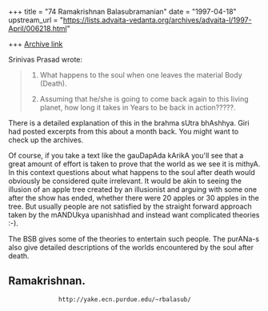 +++
title = "74 Ramakrishnan Balasubramanian"
date = "1997-04-18"
upstream_url = "https://lists.advaita-vedanta.org/archives/advaita-l/1997-April/006218.html"

+++
[Archive link](https://lists.advaita-vedanta.org/archives/advaita-l/1997-April/006218.html)

Srinivas Prasad  wrote:

> 1.  What happens to the soul when one leaves the material Body (Death).
>
> 2. Assuming that he/she is going to come back again to this living
>    planet, how long it takes in Years to be back in action?????.

There is a detailed explanation of this in the brahma sUtra bhAshhya. Giri had
posted excerpts from this about a month back. You might want to check up the
archives.

Of course, if you take a text like the gauDapAda kArikA you'll see that a
great amount of effort is taken to prove that the world as we see it is
mithyA. In this context questions about what happens to the soul after death
would obviously be considered quite irrelevant. It would be akin to seeing the
illusion of an apple tree created by an illusionist and arguing with some one
after the show has ended, whether there were 20 apples or 30 apples in the
tree. But usually people are not satisfied by the straight forward approach
taken by the mANDUkya upanishhad and instead want complicated theories :-).

The BSB gives some of the theories to entertain such people. The purANa-s also
give detailed descriptions of the worlds encountered by the soul after death.

Ramakrishnan.
--
                  http://yake.ecn.purdue.edu/~rbalasub/

